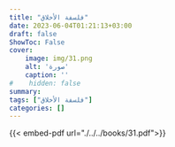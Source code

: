 ```yaml
---
title: "فلسفة الأخلاق"
date: 2023-06-04T01:21:13+03:00
draft: false
ShowToc: False
cover:
    image: img/31.png
    alt: 'صورة'
    caption: ''
#    hidden: false
summary: 
tags: ["فلسفة الأخلاق"]
categories: []
---
```

{{< embed-pdf url="./../../books/31.pdf">}} 


